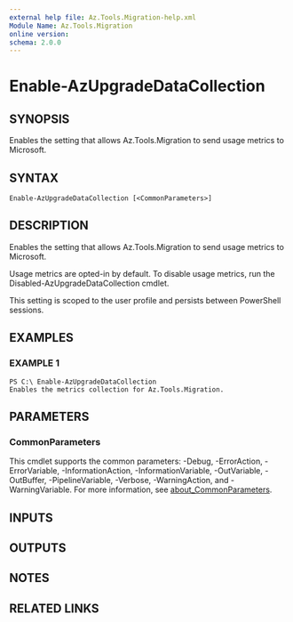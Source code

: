```yaml
---
external help file: Az.Tools.Migration-help.xml
Module Name: Az.Tools.Migration
online version:
schema: 2.0.0
---
```


# Enable-AzUpgradeDataCollection

## SYNOPSIS
Enables the setting that allows Az.Tools.Migration to send usage metrics to Microsoft.

## SYNTAX

```
Enable-AzUpgradeDataCollection [<CommonParameters>]
```

## DESCRIPTION
Enables the setting that allows Az.Tools.Migration to send usage metrics to Microsoft.

Usage metrics are opted-in by default.
To disable usage metrics, run the Disabled-AzUpgradeDataCollection cmdlet.

This setting is scoped to the user profile and persists between PowerShell sessions.

## EXAMPLES

### EXAMPLE 1
```
PS C:\ Enable-AzUpgradeDataCollection
Enables the metrics collection for Az.Tools.Migration.
```

## PARAMETERS

### CommonParameters
This cmdlet supports the common parameters: -Debug, -ErrorAction, -ErrorVariable, -InformationAction, -InformationVariable, -OutVariable, -OutBuffer, -PipelineVariable, -Verbose, -WarningAction, and -WarningVariable. For more information, see [about_CommonParameters](http://go.microsoft.com/fwlink/?LinkID=113216).

## INPUTS

## OUTPUTS

## NOTES

## RELATED LINKS
